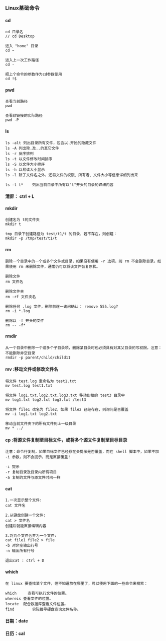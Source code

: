 ### Linux基础命令



#### cd

```
cd 目录名
// cd Desktop

进入 "home" 目录
cd ~

进入上一次工作路径
cd -

把上个命令的参数作为cd参数使用
cd !$
```



#### pwd

```
查看当前路径
pwd

查看软链接的实际路径
pwd -P
```



#### ls

```
ls -alt 列出目录所有文件，包含以.开始的隐藏文件
ls -A 列出除.及..的其它文件
ls -r 反序排列
ls -t 以文件修改时间排序
ls -S 以文件大小排序
ls -h 以易读大小显示
ls -l 除了文件名之外，还将文件的权限、所有者、文件大小等信息详细列出来

ls -l t*	列出当前目录中所有以"t"开头的目录的详细内容
```



#### 清屏： ctrl + L



#### mkdir 

```
创建名为 t的文件夹
mkdir t

tmp 目录下创建路径为 test/t1/t 的目录，若不存在，则创建：
mkdir -p /tmp/test/t1/t
```



#### rm

```
删除一个目录中的一个或多个文件或目录，如果没有使用 -r 选项，则 rm 不会删除目录。如果使用 rm 来删除文件，通常仍可以将该文件恢复原状。

删除文件
rm 文件名  

删除文件夹
rm -rf 文件夹名

删除任何 .log 文件，删除前逐一询问确认：	remove 555.log?
rm -i *.log

删除以 -f 开头的文件
rm -- -f*
```



#### rmdir

```
从一个目录中删除一个或多个子目录项，删除某目录时也必须具有对其父目录的写权限。注意：不能删除非空目录
rmdir -p parent/child/child11
```



#### mv :移动文件或修改文件名

```
将文件 test.log 重命名为 test1.txt
mv test.log test1.txt

将文件 log1.txt,log2.txt,log3.txt 移动到根的 test3 目录中
mv log1.txt log2.txt log3.txt /test3

将文件 file1 改名为 file2，如果 file2 已经存在，则询问是否覆盖
mv -i log1.txt log2.txt

移动当前文件夹下的所有文件到上一级目录
mv * ../
```



#### cp :将源文件复制至目标文件，或将多个源文件复制至目标目录

```
注意：命令行复制，如果目标文件已经存在会提示是否覆盖，而在 shell 脚本中，如果不加 -i 参数，则不会提示，而是直接覆盖！

-i 提示
-r 复制目录及目录内所有项目
-a 复制的文件与原文件时间一样

```



#### cat 

```
1.一次显示整个文件:
cat 文件名

2.从键盘创建一个文件:
cat > 文件名
创建后就能直接编辑内容

3.将几个文件合并为一个文件:
cat file1 file2 > file
-b 对非空输出行号
-n 输出所有行号

退出cat : ctrl + D
```



#### which 

```
在 linux 要查找某个文件，但不知道放在哪里了，可以使用下面的一些命令来搜索：

which     查看可执行文件的位置。
whereis 查看文件的位置。
locate  配合数据库查看文件位置。
find        实际搜寻硬盘查询文件名称。
```



#### 日期：date

#### 日历：cal